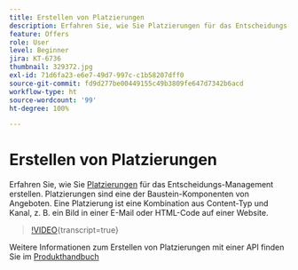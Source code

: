 ```yaml
---
title: Erstellen von Platzierungen
description: Erfahren Sie, wie Sie Platzierungen für das Entscheidungs-Management erstellen. Platzierungen sind eine der erforderlichen Bausteinkomponenten von Angeboten.
feature: Offers
role: User
level: Beginner
jira: KT-6736
thumbnail: 329372.jpg
exl-id: 71d6fa23-e6e7-49d7-997c-c1b58207dff0
source-git-commit: fd9d277be00449155c49b3809fe647d7342b6acd
workflow-type: ht
source-wordcount: '99'
ht-degree: 100%

---
```


# Erstellen von Platzierungen

Erfahren Sie, wie Sie [Platzierungen](https://experienceleague.adobe.com/docs/journey-optimizer/using/offer-decisioniong/create-components/creating-placements.html?lang=de) für das Entscheidungs-Management erstellen. Platzierungen sind eine der Baustein-Komponenten von Angeboten. Eine Platzierung ist eine Kombination aus Content-Typ und Kanal, z. B. ein Bild in einer E-Mail oder HTML-Code auf einer Website.

>[!VIDEO](https://video.tv.adobe.com/v/329372?quality=12&learn=on){transcript=true}

Weitere Informationen zum Erstellen von Platzierungen mit einer API finden Sie im [Produkthandbuch](https://experienceleague.adobe.com/docs/journey-optimizer/using/offer-decisioniong/api-reference/offers-api/placements/create.html?lang=de)

